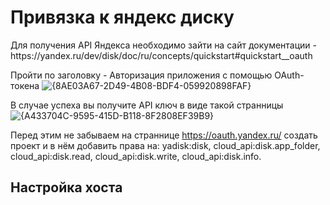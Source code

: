<h1>Привязка к яндекс диску</h1>
Для получения API Яндекса необходимо зайти на сайт документации - https://yandex.ru/dev/disk/doc/ru/concepts/quickstart#quickstart__oauth

Пройти по заголовку - Авторизация приложения с помощью OAuth-токена
![{8AE03A67-2D49-4B08-BDF4-059920898FAF}](https://github.com/user-attachments/assets/52150412-30bf-4cd5-b8ca-8d8621383f73)

В случае успеха вы получите API ключ в виде такой странницы 
![{A433704C-9595-415D-B118-8F2808EF39B9}](https://github.com/user-attachments/assets/cf6c36e6-b47d-4d9f-a9ec-7d3263ad96fe)

Перед этим не забываем на страннице https://oauth.yandex.ru/ создать проект и в нём добавить права на: yadisk:disk, cloud_api:disk.app_folder, cloud_api:disk.read, cloud_api:disk.write, cloud_api:disk.info.

<h2>Настройка хоста</h2>

